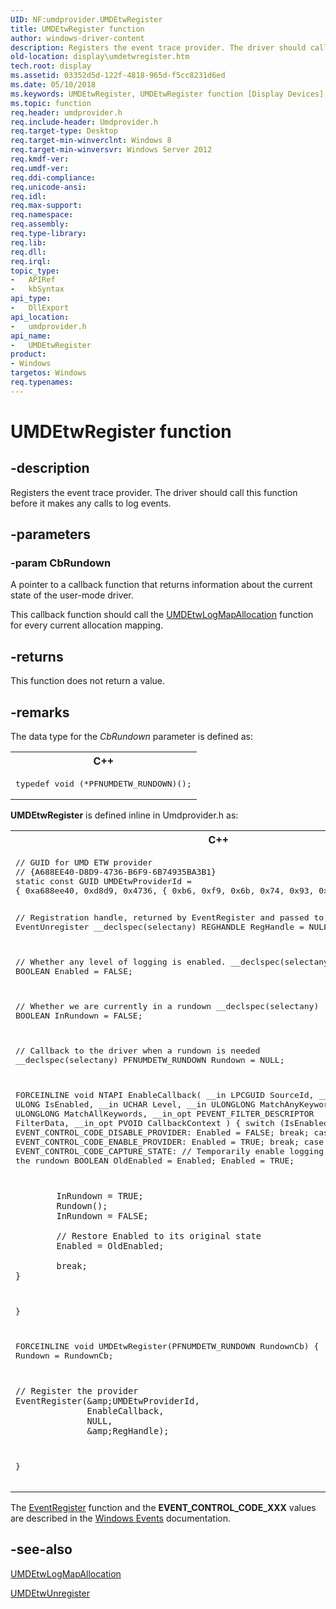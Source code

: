 ```yaml
---
UID: NF:umdprovider.UMDEtwRegister
title: UMDEtwRegister function
author: windows-driver-content
description: Registers the event trace provider. The driver should call this function before it makes any calls to log events.
old-location: display\umdetwregister.htm
tech.root: display
ms.assetid: 03352d5d-122f-4818-965d-f5cc8231d6ed
ms.date: 05/10/2018
ms.keywords: UMDEtwRegister, UMDEtwRegister function [Display Devices], display.umdetwregister, umdprovider/UMDEtwRegister
ms.topic: function
req.header: umdprovider.h
req.include-header: Umdprovider.h
req.target-type: Desktop
req.target-min-winverclnt: Windows 8
req.target-min-winversvr: Windows Server 2012
req.kmdf-ver: 
req.umdf-ver: 
req.ddi-compliance: 
req.unicode-ansi: 
req.idl: 
req.max-support: 
req.namespace: 
req.assembly: 
req.type-library: 
req.lib: 
req.dll: 
req.irql: 
topic_type:
-	APIRef
-	kbSyntax
api_type:
-	DllExport
api_location:
-	umdprovider.h
api_name:
-	UMDEtwRegister
product:
- Windows
targetos: Windows
req.typenames: 
---
```


# UMDEtwRegister function


## -description


Registers the event trace provider. The driver should call this function before it makes any calls to log events.


## -parameters




### -param CbRundown

A pointer to a callback function that returns information about the current state of the user-mode driver.

This callback function should call the <a href="https://msdn.microsoft.com/library/windows/hardware/jj542437">UMDEtwLogMapAllocation</a> function for every current allocation mapping.


## -returns



This function does not return a value.




## -remarks



The data type for the <i>CbRundown</i> parameter is defined as:

<div class="code"><span codelanguage="ManagedCPlusPlus"><table>
<tr>
<th>C++</th>
</tr>
<tr>
<td>
<pre>typedef void (*PFNUMDETW_RUNDOWN)();</pre>
</td>
</tr>
</table></span></div>
<b>UMDEtwRegister</b> is defined inline in Umdprovider.h as:

<div class="code"><span codelanguage="ManagedCPlusPlus"><table>
<tr>
<th>C++</th>
</tr>
<tr>
<td>
<pre>// GUID for UMD ETW provider
// {A688EE40-D8D9-4736-B6F9-6B74935BA3B1}
static const GUID UMDEtwProviderId = 
{ 0xa688ee40, 0xd8d9, 0x4736, { 0xb6, 0xf9, 0x6b, 0x74, 0x93, 0x5b, 0xa3, 0xb1 } };

// Registration handle, returned by EventRegister and passed to EventUnregister
__declspec(selectany) REGHANDLE RegHandle = NULL;

// Whether any level of logging is enabled.
__declspec(selectany) BOOLEAN Enabled = FALSE;

// Whether we are currently in a rundown
__declspec(selectany) BOOLEAN InRundown = FALSE;

// Callback to the driver when a rundown is needed
__declspec(selectany) PFNUMDETW_RUNDOWN Rundown = NULL;

FORCEINLINE void NTAPI EnableCallback(
  __in      LPCGUID SourceId,
  __in      ULONG IsEnabled,
  __in      UCHAR Level,
  __in      ULONGLONG MatchAnyKeyword,
  __in      ULONGLONG MatchAllKeywords,
  __in_opt  PEVENT_FILTER_DESCRIPTOR FilterData,
  __in_opt  PVOID CallbackContext
)
{
    switch (IsEnabled)
    {
        case EVENT_CONTROL_CODE_DISABLE_PROVIDER:
            Enabled = FALSE;
            break;
        case EVENT_CONTROL_CODE_ENABLE_PROVIDER:
            Enabled = TRUE;
            break;
        case EVENT_CONTROL_CODE_CAPTURE_STATE:
            // Temporarily enable logging during the rundown
            BOOLEAN OldEnabled = Enabled;
            Enabled = TRUE;
            
            InRundown = TRUE;
            Rundown();
            InRundown = FALSE;

            // Restore Enabled to its original state
            Enabled = OldEnabled;
            
            break;
    }
}

FORCEINLINE void UMDEtwRegister(PFNUMDETW_RUNDOWN RundownCb)
{
    Rundown = RundownCb;

    // Register the provider
    EventRegister(&amp;UMDEtwProviderId,
                  EnableCallback,
                  NULL,
                  &amp;RegHandle);
}</pre>
</td>
</tr>
</table></span></div>
The <a href="https://msdn.microsoft.com/6025c3a6-7d88-49dc-bbc3-655c172dde3c">EventRegister</a> function and the <b>EVENT_CONTROL_CODE_XXX</b> values are  described in the <a href="https://msdn.microsoft.com/c10baa8d-50b9-4fda-89d0-d00b1d9f5404">Windows Events</a> documentation.




## -see-also




<a href="https://msdn.microsoft.com/library/windows/hardware/jj542437">UMDEtwLogMapAllocation</a>



<a href="https://msdn.microsoft.com/library/windows/hardware/jj542440">UMDEtwUnregister</a>
 

 

